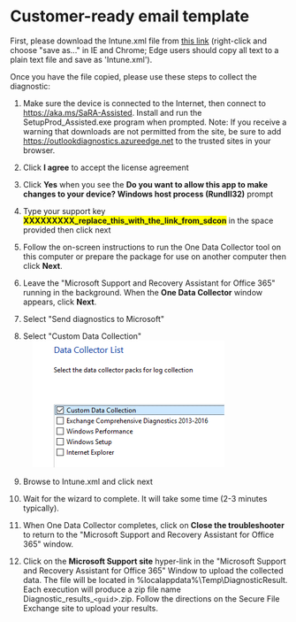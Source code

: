 # Customer-ready email template

First, please download the Intune.xml file from [this link](https://raw.githubusercontent.com/markstan/IntuneOneDataCollector/master/Intune.xml) (right-click and choose "save as..." in IE and Chrome; Edge users should copy all text to a plain text file and save as 'Intune.xml').

Once you have the file copied, please use these steps to collect the diagnostic:

1. Make sure the device is connected to the Internet, then connect to https://aka.ms/SaRA-Assisted.  Install and run the SetupProd_Assisted.exe program when prompted. Note:  If you receive a warning that downloads are not permitted from the site, be sure to add https://outlookdiagnostics.azureedge.net to the trusted sites in your browser.

1. Click **I agree** to accept the license agreement

1. Click **Yes** when you see the **Do you want to allow this app to make changes to your device?  Windows host process (Rundll32)** prompt

1. Type your support key <span style="background-color:yellow">**XXXXXXXXX_replace_this_with_the_link_from_sdcon**</span> in the space provided then click next

1. Follow the on-screen instructions to run the One Data Collector tool on this computer or prepare the package for use on another computer then click **Next**.  

1.  Leave the "Microsoft Support and Recovery Assistant for Office 365" running in the background.  When the **One Data Collector** window appears, click **Next**.

1. Select "Send diagnostics to Microsoft" 

1. Select "Custom Data Collection"  <br> &nbsp;&nbsp;&nbsp; ![](./ct2.png)

1. Browse to Intune.xml and click next 

1. Wait for the wizard to complete. It will take some time (2-3 minutes typically).

1.  When One Data Collector completes, click on **Close the troubleshooter** to return to the "Microsoft Support and Recovery Assistant for Office 365" window.

1. Click on the **Microsoft Support site** hyper-link in the "Microsoft Support and Recovery Assistant for Office 365" Window to upload the collected data.  The file will be located in %localappdata%\Temp\DiagnosticResult.  Each execution will produce a zip file name Diagnostic_results_`<guid`>.zip.  Follow the directions on the Secure File Exchange site to upload your results.